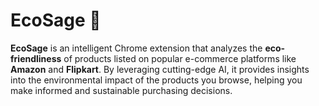 # **EcoSage** 🌱

**EcoSage** is an intelligent Chrome extension that analyzes the **eco-friendliness** of products listed on popular e-commerce platforms like **Amazon** and **Flipkart**. By leveraging cutting-edge AI, it provides insights into the environmental impact of the products you browse, helping you make informed and sustainable purchasing decisions.
